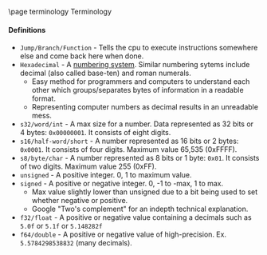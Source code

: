 \page terminology Terminology
#### Definitions
* `Jump/Branch/Function` - Tells the cpu to execute instructions somewhere else and come back here when done.
* `Hexadecimal` - A [numbering system](https://en.wikipedia.org/wiki/Hexadecimal). Similar numbering sytems include decimal (also called base-ten) and roman numerals.
  * Easy method for programmers and computers to understand each other which groups/separates bytes of information in a readable format.
  * Representing computer numbers as decimal results in an unreadable mess.
* `s32/word/int` - A max size for a number. Data represented as 32 bits or 4 bytes: `0x00000001`. It consists of eight digits.
* `s16/half-word/short` - A number represented as 16 bits or 2 bytes: `0x0001`. It consists of four digits. Maximum value 65,535 (0xFFFF).
* `s8/byte/char` - A number represented as 8 bits or 1 byte: `0x01`. It consists of two digits. Maximum value 255 (0xFF).
* `unsigned` - A positive integer. 0, 1 to maximum value.
* `signed` - A positive or negative integer. 0, -1 to -max, 1 to max.
  * Max value slightly lower than unsigned due to a bit being used to set whether negative or positive.
  * Google "Two's complement" for an indepth technical explanation.
* `f32/float` - A positive or negative value containing a decimals such as `5.0f` or `5.1f` or `5.148282f`
* `f64/double` - A positive or negative value of high-precision. Ex. `5.5784298538832` (many decimals).